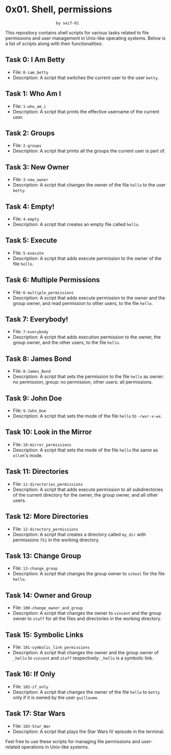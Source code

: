 # 0x01. Shell, permissions
                          by seif-01

This repository contains shell scripts for various tasks related to file permissions and user management in Unix-like operating systems. Below is a list of scripts along with their functionalities:

## Task 0: I Am Betty
- File: `0-iam_betty`
- Description: A script that switches the current user to the user `betty`.

## Task 1: Who Am I
- File: `1-who_am_i`
- Description: A script that prints the effective username of the current user.

## Task 2: Groups
- File: `2-groups`
- Description: A script that prints all the groups the current user is part of.

## Task 3: New Owner
- File: `3-new_owner`
- Description: A script that changes the owner of the file `hello` to the user `betty`.

## Task 4: Empty!
- File: `4-empty`
- Description: A script that creates an empty file called `hello`.

## Task 5: Execute
- File: `5-execute`
- Description: A script that adds execute permission to the owner of the file `hello`.

## Task 6: Multiple Permissions
- File: `6-multiple_permissions`
- Description: A script that adds execute permission to the owner and the group owner, and read permission to other users, to the file `hello`.

## Task 7: Everybody!
- File: `7-everybody`
- Description: A script that adds execution permission to the owner, the group owner, and the other users, to the file `hello`.

## Task 8: James Bond
- File: `8-James_Bond`
- Description: A script that sets the permission to the file `hello` as owner: no permission, group: no permission, other users: all permissions.

## Task 9: John Doe
- File: `9-John_Doe`
- Description: A script that sets the mode of the file `hello` to `-rwxr-x-wx`.

## Task 10: Look in the Mirror
- File: `10-mirror_permissions`
- Description: A script that sets the mode of the file `hello` the same as `olleh`'s mode.

## Task 11: Directories
- File: `11-directories_permissions`
- Description: A script that adds execute permission to all subdirectories of the current directory for the owner, the group owner, and all other users.

## Task 12: More Directories
- File: `12-directory_permissions`
- Description: A script that creates a directory called `my_dir` with permissions `751` in the working directory.

## Task 13: Change Group
- File: `13-change_group`
- Description: A script that changes the group owner to `school` for the file `hello`.

## Task 14: Owner and Group
- File: `100-change_owner_and_group`
- Description: A script that changes the owner to `vincent` and the group owner to `staff` for all the files and directories in the working directory.

## Task 15: Symbolic Links
- File: `101-symbolic_link_permissions`
- Description: A script that changes the owner and the group owner of `_hello` to `vincent` and `staff` respectively. `_hello` is a symbolic link.

## Task 16: If Only
- File: `102-if_only`
- Description: A script that changes the owner of the file `hello` to `betty` only if it is owned by the user `guillaume`.

## Task 17: Star Wars
- File: `103-Star_War`
- Description: A script that plays the Star Wars IV episode in the terminal.

Feel free to use these scripts for managing file permissions and user-related operations in Unix-like systems.

